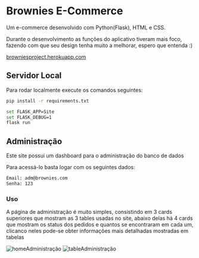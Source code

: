 # Brownies E-Commerce

Um e-commerce desenvolvido com Python(Flask), HTML e CSS.

Durante o desenvolvimento as funções do aplicativo tiveram mais foco, fazendo com que seu design tenha muito a melhorar, espero que entenda :)

[browniesproject.herokuapp.com](http://browniesproject.herokuapp.com)



## Servidor Local
Para rodar localmente execute os comandos seguintes:

```bash
pip install -r requirements.txt
```

```bash
set FLASK_APP=Site
set FLASK_DEBUG=1
flask run
```
## Administração
Este site possui um dashboard para o administração do banco de dados

Para acessá-lo basta logar com os seguintes dados:

```bash
Email: adm@brownies.com
Senha: 123
```
### Uso
A página de administração é muito simples, consistindo em 3 cards superiores que mostram as 3 tables usadas no site, abaixo delas há 4 cards que mostram os status dos pedidos e quantos se encontraram em cada um, clicanco neles pode-se obter informações mais detalhadas mostradas em tabelas

![homeAdministração](https://i.ibb.co/hCLwyKc/image-2020-10-27-155536.png)
![tableAdministração](https://i.ibb.co/6J0hRvd/image.png)
